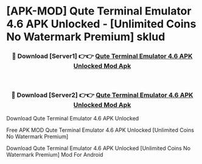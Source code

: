 # [APK-MOD] Qute  Terminal Emulator 4.6 APK Unlocked - [Unlimited Coins No Watermark Premium] sklud



<div align="center">
<h3>🔴 Download [Server1] 👉👉 <a href="https://momento.my/?title=Qute__Terminal_Emulator_4.6_APK_Unlocked">Qute  Terminal Emulator 4.6 APK Unlocked Mod Apk</a></h3><br>

<h3>🔴 Download [Server2] 👉👉 <a href="https://momento.my/?title=Qute__Terminal_Emulator_4.6_APK_Unlocked">Qute  Terminal Emulator 4.6 APK Unlocked Mod Apk</a></h3>
</div>



Download Qute  Terminal Emulator 4.6 APK Unlocked 

Free APK MOD Qute  Terminal Emulator 4.6 APK Unlocked [Unlimited Coins No Watermark Premium]

Download Qute  Terminal Emulator 4.6 APK Unlocked [Unlimited Coins No Watermark Premium] Mod For Android
